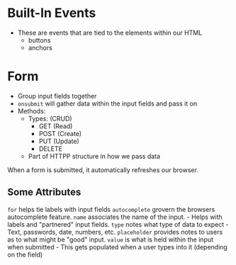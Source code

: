 # Built-In Events
- These are events that are tied to the elements within our HTML
    - buttons
    - anchors

# Form
- Group input fields together
- ```onsubmit``` will gather data within the input fields and pass it on
- Methods:
    - Types: (CRUD)
        - GET (Read)
        - POST (Create)
        - PUT (Update)
        - DELETE
    - Part of HTTPP structure in how we pass data

When a form is submitted, it automatically refreshes our browser.

## Some Attributes
```for``` helps tie labels with input fields
```autocomplete``` grovern the browsers autocomplete feature.
```name``` associates the name of the input.
    - Helps with labels and "partnered" input fields.
```type``` notes what type of data to expect
    - Text, passwords, date, numbers, etc.
```placeholder``` provides notes to users as to what might be "good" input.
```value``` is what is held within the input when submitted
    - This gets populated when a user types into it (depending on the field)